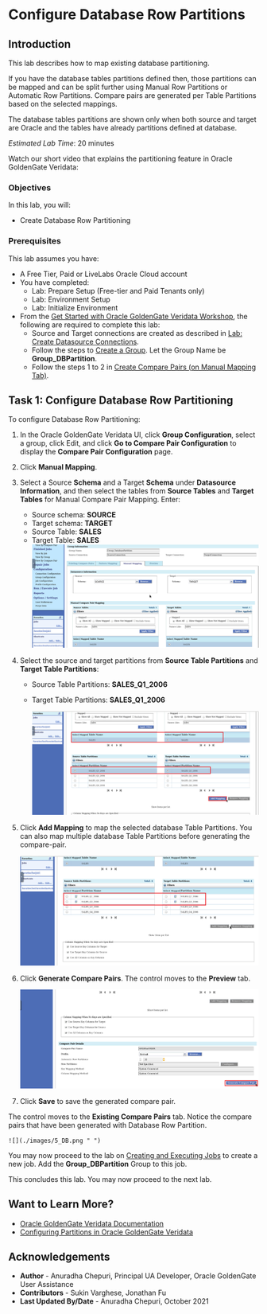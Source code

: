 # Configure Database Row Partitions

## Introduction
This lab describes how to map existing database partitioning.

If you have the database tables partitions defined then, those partitions can be mapped and can be split further using Manual Row Partitions or Automatic Row Partitions. Compare pairs are generated per Table Partitions based on the selected mappings.

The database tables partitions are shown only when both source and target are Oracle and the tables have already partitions defined at database.


*Estimated Lab Time*: 20 minutes

Watch our short video that explains the partitioning feature in Oracle GoldenGate Veridata:

[](youtube:N28CsAr5kjw)

### Objectives
In this lab, you will:
* Create Database Row Partitioning


### Prerequisites
This lab assumes you have:

* A Free Tier, Paid or LiveLabs Oracle Cloud account
* You have completed:
    * Lab: Prepare Setup (Free-tier and Paid Tenants only)
    * Lab: Environment Setup
    * Lab: Initialize Environment
* From the [Get Started with Oracle GoldenGate Veridata Workshop](https://apexapps.oracle.com/pls/apex/dbpm/r/livelabs/workshop-attendee-2?p210_workshop_id=833&p210_type=1&session=13638147975386), the following are required to complete this lab:
    * Source and Target connections are created as described in [Lab: Create Datasource Connections](https://apexapps.oracle.com/pls/apex/dbpm/r/livelabs/workshop-attendee-2?p210_workshop_id=833&p210_type=1&session=13638147975386).
    * Follow the steps to [Create a Group](https://apexapps.oracle.com/pls/apex/dbpm/r/livelabs/workshop-attendee-2?p210_workshop_id=833&p210_type=1&session=13638147975386).  Let the Group Name be **Group_DBPartition**.
    * Follow the steps 1 to 2 in [Create Compare Pairs (on Manual Mapping Tab)](https://apexapps.oracle.com/pls/apex/dbpm/r/livelabs/workshop-attendee-2?p210_workshop_id=833&p210_type=1&session=1455719632468).

## **Task 1:** Configure Database Row Partitioning
To configure Database Row Partitioning:
1. In the Oracle GoldenGate Veridata UI, click **Group Configuration**, select a group, click Edit, and click **Go to Compare Pair Configuration** to display the **Compare Pair Configuration** page.
2. Click **Manual Mapping**.
3. Select a Source **Schema** and a Target **Schema** under **Datasource Information**, and then select the tables from **Source Tables** and **Target Tables** for Manual Compare Pair Mapping. Enter:
    * Source schema: **SOURCE**
    * Target schema: **TARGET**
    * Source Table: **SALES**
    * Target Table: **SALES**
      ![](./images/1_DB.png " ")

4. Select the source and target partitions from **Source Table Partitions** and **Target Table Partitions**:
    * Source Table Partitions: **SALES\_Q1\_2006**

    * Target Table Partitions: **SALES\_Q1\_2006**

      ![](./images/2_DB.png " ")

5. Click **Add Mapping** to map the selected database Table Partitions. You can also map multiple database Table Partitions before generating the compare-pair.

    ![](./images/3_DB.png " ")

6. Click **Generate Compare Pairs**. The control moves to the **Preview** tab.


    ![](./images/4_DB.png " ")
7. Click **Save** to save the generated compare pair.

  The control moves to the **Existing Compare Pairs** tab.
  Notice the compare pairs that have been generated with Database Row Partition.

    ![](./images/5_DB.png " ")

  You may now proceed to the lab on [Creating and Executing Jobs](https://apexapps.oracle.com/pls/apex/dbpm/r/livelabs/workshop-attendee-2?p210_workshop_id=833&p210_type=1&session=1455719632468) to create a new job. Add the **Group_DBPartition** Group to this job.

This concludes this lab. You may now proceed to the next lab.

## Want to Learn More?

* [Oracle GoldenGate Veridata Documentation](https://docs.oracle.com/en/middleware/goldengate/veridata/12.2.1.4/index.html)
* [Configuring Partitions in Oracle GoldenGate Veridata ](https://docs.oracle.com/en/middleware/goldengate/veridata/12.2.1.4/gvdug/configure-workflow-objects.html#GUID-03B3876F-7A79-43BA-9E14-8B216BD8F3BB)


## Acknowledgements
* **Author** - Anuradha Chepuri, Principal UA Developer, Oracle GoldenGate User Assistance
* **Contributors** -  Sukin Varghese, Jonathan Fu
* **Last Updated By/Date** - Anuradha Chepuri, October 2021

